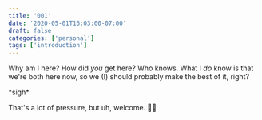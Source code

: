 ```yaml
---
title: '001'
date: '2020-05-01T16:03:00-07:00'
draft: false
categories: ['personal']
tags: ['introduction']
---
```


Why am I here? How did _you_ get here? Who knows. What I _do_ know is that we're both here now, so we (I) should probably make the best of it, right?

\*sigh\*

That's a lot of pressure, but uh, welcome. 👋🏻
